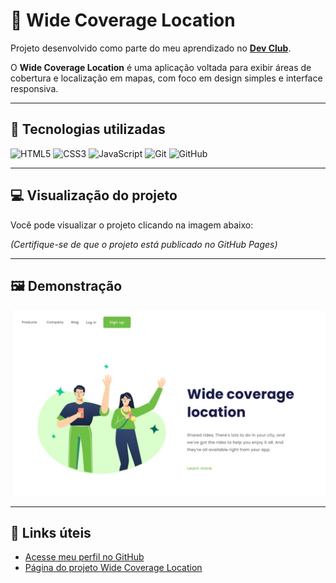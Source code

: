 <!-- markdownlint-disable MD033 -->

# 📍 Wide Coverage Location

Projeto desenvolvido como parte do meu aprendizado no **[Dev Club](https://www.devclub.com.br)**.

O **Wide Coverage Location** é uma aplicação voltada para exibir áreas de cobertura e localização em mapas, com foco em design simples e interface responsiva.

---

## 🚀 Tecnologias utilizadas

![HTML5](https://img.shields.io/badge/HTML5-E34F26?style=for-the-badge&logo=html5&logoColor=white)
![CSS3](https://img.shields.io/badge/CSS3-1572B6?style=for-the-badge&logo=css3&logoColor=white)
![JavaScript](https://img.shields.io/badge/JavaScript-F7DF1E?style=for-the-badge&logo=javascript&logoColor=black)
![Git](https://img.shields.io/badge/Git-F05032?style=for-the-badge&logo=git&logoColor=white)
![GitHub](https://img.shields.io/badge/GitHub-000?style=for-the-badge&logo=github&logoColor=white)

---

## 💻 Visualização do projeto

Você pode visualizar o projeto clicando na imagem abaixo:



*(Certifique-se de que o projeto está publicado no GitHub Pages)*

---

## 🖼️ Demonstração

![Wide Coverage Location - Versão Desktop](https://github.com/adilsonribeiroalmeida/Wide-Coverage-Location/raw/main/assets/WIDE%20coverage%20-%20Desktop.jpg)

---

## 🔗 Links úteis

- [Acesse meu perfil no GitHub](https://github.com/adilsonribeiroalmeida)
- [Página do projeto Wide Coverage Location](https://github.com/adilsonribeiroalmeida/Wide-Coverage-Location)

<!-- markdownlint-enable MD033 -->
